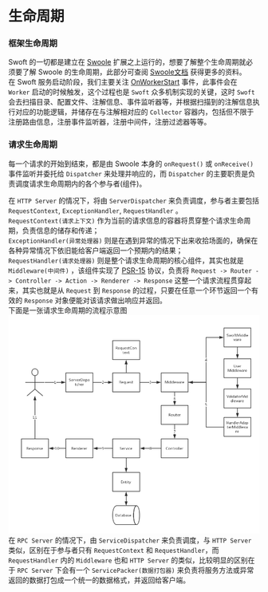# 生命周期

### 框架生命周期
Swoft 的一切都是建立在 [Swoole](https://wiki.swoole.com) 扩展之上运行的，想要了解整个生命周期就必须要了解 Swoole 的生命周期，此部分可查阅 [Swoole文档](https://wiki.swoole.com) 获得更多的资料。  
在 Swoft 服务启动阶段，我们主要关注 [OnWorkerStart](https://wiki.swoole.com/wiki/page/p-event/onWorkerStart.html) 事件，此事件会在 `Worker` 启动的时候触发，这个过程也是 `Swoft` 众多机制实现的关键，这时 `Swoft` 会去扫描目录、配置文件、注解信息、事件监听器等，并根据扫描到的注解信息执行对应的功能逻辑，并储存在与注解相对应的 `Collector` 容器内，包括但不限于注册路由信息，注册事件监听器，注册中间件，注册过滤器等等。


### 请求生命周期
每一个请求的开始到结束，都是由 Swoole 本身的 `onRequest()` 或 `onReceive()` 事件监听并委托给 `Dispatcher` 来处理并响应的，而 `Dispatcher` 的主要职责是负责调度请求生命周期内的各个参与者(组件)。  

在 `HTTP Server` 的情况下，将由 `ServerDispatcher` 来负责调度，参与者主要包括 `RequestContext`, `ExceptionHandler`, `RequestHandler` 。  
`RequestContext(请求上下文)` 作为当前的请求信息的容器将贯穿整个请求生命周期，负责信息的储存和传递；  
`ExceptionHandler(异常处理器)` 则是在遇到异常的情况下出来收拾场面的，确保在各种异常情况下依旧能给客户端返回一个预期内的结果；  
`RequestHandler(请求处理器)` 则是整个请求生命周期的核心组件，其实也就是 `Middleware(中间件)` ，该组件实现了 [PSR-15](https://www.php-fig.org/psr/psr-15/) 协议，负责将 `Request -> Router -> Controller -> Action -> Renderer -> Response` 这整一个请求流程贯穿起来，其实也就是从 `Request` 到 `Response` 的过程，只要在任意一个环节返回一个有效的 `Response` 对象便能对该请求做出响应并返回。  
下面是一张请求生命周期的流程示意图  
![RequestLifecycle](../images/request-lifecycle.png)  
在 `RPC Server` 的情况下，由 `ServiceDispatcher` 来负责调度，与 `HTTP Server` 类似，区别在于参与者只有 `RequestContext` 和 `RequestHandler`，而 `RequestHandler`  内的 `Middleware` 也和 `HTTP Server` 的类似，比较明显的区别在于 `RPC Server` 下会有一个 `ServicePacker(数据打包器)` 来负责将服务方法或异常返回的数据打包成一个统一的数据格式，并返回给客户端。